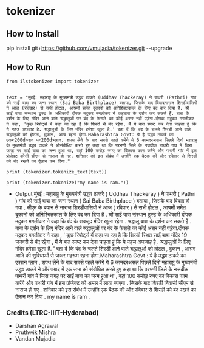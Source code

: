 # tokenizer

## How to Install
pip install git+https://github.com/vmujadia/tokenizer.git --upgrade

## How to Run
```
from ilstokenizer import tokenizer


text = "मुंबई: महाराष्ट्र के मुख्यमंत्री उद्धव ठाकरे (Uddhav Thackeray) ने पाथरी (Pathri) गांव को साईं बाबा का जन्म स्थान (Sai Baba Birthplace) बताया, जिसके बाद विवादनाराज शिरडीवासियों ने आज (रविवार) से सभी होटल, आश्रमों समेत दुकानों को अनिश्चितकाल के लिए बंद कर दिया है. श्री साईं बाबा संस्थान ट्रस्ट के अधिकारी दीपक मदुकर मगलीकर ने कहबाबा के दर्शन कर सकते हैं. बाबा के दर्शन के लिए मंदिर आने वाले श्रद्धालुओं पर बंद के फैसले का कोई असर नहीं पड़ेगा.दीपक मदुकर मगलीकर ने कहा, 'कुछ रिपोर्ट्स में कहा जा रहा है कि शिररी से बंद रहेगा, मैं ये बात स्पष्ट कर देना चाहता हूं कि ये महज अफवाह है. श्रद्धालुओं के लिए मंदिर हमेशा खुला है.' बता दें कि बंद के चलते शिरडी आने वाले श्रद्धालुओं को होटल, दुकान, आश्र रहना होगा.Maharashtra Govt: ये है उद्धव ठाकरे का एक्<200d>शन प्<200d>लान, शपथ लेने के बाद सबसे पहले करेंगे ये 6 कामदरअसल पिछले दिनों महाराष्ट्र के मुख्यमंत्री उद्धव ठाकरे ने औसंबोधित करते हुए कहा था कि परभणी जिले के नजदीक पाथरी गांव में जिस जगह पर साईं बाबा का जन्म हुआ था, वहां 100 करोड़ रुपए का विकास काम करेंगे और पाथरी गांव में इस प्रोजेक्ट कोसी सीएम से नाराज हो गए. शनिवार को इस संबंध में उन्होंने एक बैठक की और रविवार से शिरडी को बंद रखने का ऐलान कर दिया."

print (tokenizer.tokenize_text(text))

print (tokenizer.tokenize("my name is ram."))

```

- Output
मुंबई : महाराष्ट्र के मुख्यमंत्री उद्धव ठाकरे ( Uddhav Thackeray ) ने पाथरी ( Pathri ) गांव को साईं बाबा का जन्म स्थान ( Sai Baba Birthplace ) बताया , जिसके बाद विवाद हो गया . सीएम के बयान से नाराज शिरडीवासियों ने आज ( रविवार ) से सभी होटल , आश्रमों समेत दुकानों को अनिश्चितकाल के लिए बंद कर दिया है . श्री साईं बाबा संस्थान ट्रस्ट के अधिकारी दीपक मदुकर मगलीकर ने कहा कि बंद के बावजूद मंदिर खुला रहेगा . श्रद्धालु बाबा के दर्शन कर सकते हैं . बाबा के दर्शन के लिए मंदिर आने वाले श्रद्धालुओं पर बंद के फैसले का कोई असर नहीं पड़ेगा.दीपक मदुकर मगलीकर ने कहा , ' कुछ रिपोर्ट्स में कहा जा रहा है कि शिरडी स्थित साईं बाबा मंदिर 19 जनवरी से बंद रहेगा , मैं ये बात स्पष्ट कर देना चाहता हूं कि ये महज अफवाह है . श्रद्धालुओं के लिए मंदिर हमेशा खुला है. ' बता दें कि बंद के चलते शिरडी आने वाले श्रद्धालुओं को होटल , दुकान , आश्रम आदि की सुविधाओं से जरूर महरूम रहना होगा.Maharashtra Govt : ये है उद्धव ठाकरे का एक्‍शन प्‍लान , शपथ लेने के बाद सबसे पहले करेंगे ये 6 कामदरअसल पिछले दिनों महाराष्ट्र के मुख्यमंत्री उद्धव ठाकरे ने औरंगाबाद में एक सभा को संबोधित करते हुए कहा था कि परभणी जिले के नजदीक पाथरी गांव में जिस जगह पर साईं बाबा का जन्म हुआ था , वहां 100 करोड़ रुपए का विकास काम करेंगे और पाथरी गांव में इस प्रोजेक्ट को अमल में लाया जाएगा . जिसके बाद शिरडी निवासी सीएम से नाराज हो गए . शनिवार को इस संबंध में उन्होंने एक बैठक की और रविवार से शिरडी को बंद रखने का ऐलान कर दिया .
my name is ram .



### Credits (LTRC-IIIT-Hyderabad)
- Darshan Agrawal
- Pruthwik Mishra
- Vandan Mujadia
